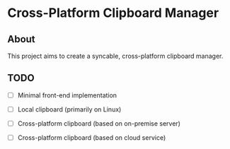 # Cross-Platform Clipboard Manager

## About
This project aims to create a syncable, cross-platform clipboard manager.

## TODO
- [ ] Minimal front-end implementation
- [ ] Local clipboard (primarily on Linux)
- [ ] Cross-platform clipboard (based on on-premise server)
- [ ] Cross-platform clipboard (based on cloud service)


